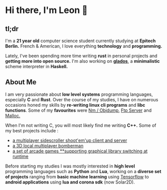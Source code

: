 # Hi there, I'm Leon 👋

## tl;dr

I'm a **21 year old** computer science student currently studying at **Epitech Berlin.** French & American, I love everything **technology** and **programming.**

Lately, I've been spending more time writing **rust** in personal projects and **getting more into open source.** I'm also working on [**glados**](https://github.com/nLatt/GLaDOS-2023), a **minimalistic** scheme interpreter in **Haskell.**

## About Me

I am very passionate about **low level systems** programming languages, especially **C** and **Rust**. Over the course of my studies, I have on numerous occasions honed my skills by **re-writing linux cli programs** and **libc functions**. Some of my **favourites** were [Nm / Objdump](https://github.com/mindoodoo/Nm-Objdump), [Ftp Server](https://github.com/mindoodoo/Ftp-Server) and [Malloc.](https://github.com/mindoodoo/Malloc)

When I'm not writing C, you will most likely find me writing **C++.** Some of my best projects include :

- [a multiplayer sidescroller shoot'em'up client and server](https://github.com/Epitech-R-Type/R-Type)
- [a 3D local multiplayer bomberman](https://github.com/mindoodoo/Indie-Studio)
- [a set of arcade games **supporting graphical library switching at runtime](https://github.com/mindoodoo/Arcade)


Before starting my studies I was mostly interested in **high level** programming languages such as **Python** and **Lua**, working on a **diverse set of projects** ranging from **basic machine learning** using [Tensorflow](https://github.com/tensorflow/tensorflow) to **android applications** using **lua and corona sdk** (now Solar2D).
